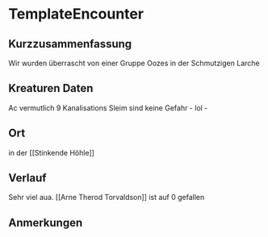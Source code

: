 # TemplateEncounter
## Kurzzusammenfassung
Wir wurden überrascht von einer Gruppe Oozes in der Schmutzigen Larche

## Kreaturen Daten
Ac vermutlich 9
Kanalisations Sleim
sind keine Gefahr - lol -
## Ort
in der [[Stinkende Höhle]]

## Verlauf
Sehr viel aua.
[[Arne Therod Torvaldson]] ist auf 0 gefallen

## Anmerkungen




